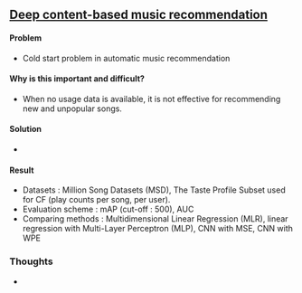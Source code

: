 ## [Deep content-based music recommendation](http://papers.nips.cc/paper/5004-deep-content-based-music-recommendation.pdf)

#### Problem
- Cold start problem in automatic music recommendation 

#### Why is this important and difficult?
- When no usage data is available, it is not effective for recommending new and unpopular songs.

#### Solution
- 

#### Result
- Datasets : Million Song Datasets (MSD), The Taste Profile Subset used for CF (play counts per song, per user).
- Evaluation scheme : mAP (cut-off : 500), AUC
- Comparing methods : Multidimensional Linear Regression (MLR), linear regression with Multi-Layer Perceptron (MLP), CNN with MSE, CNN with WPE

### Thoughts
- 
